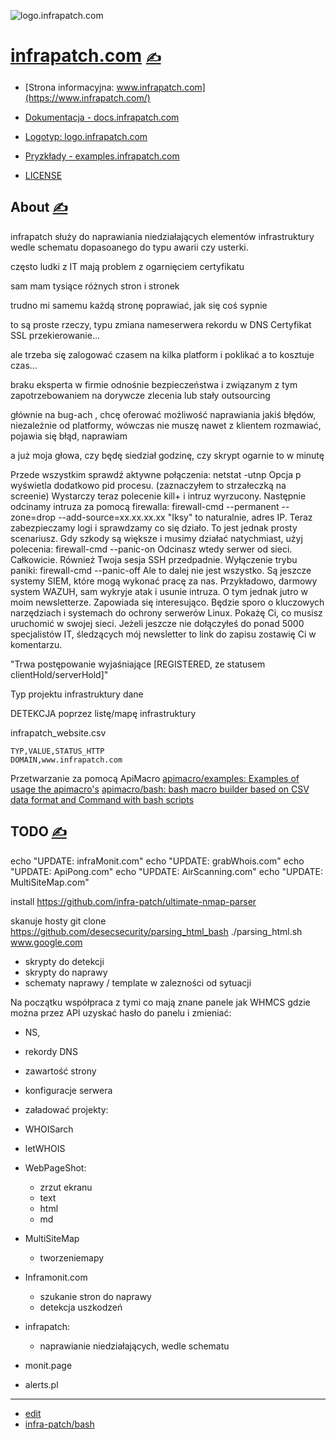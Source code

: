 
![logo.infrapatch.com](https://logo.infrapatch.com/1/cover.png)

# [infrapatch.com](https://www.infrapatch.com/) [<span style='font-size:20px;'>&#x270D;</span>](https://github.com/infra-patch/bash/edit/main/DOCS/MENU.md) 

+ [Strona informacyjna: www.infrapatch.com](https://www.infrapatch.com/)
+ [Dokumentacja - docs.infrapatch.com](https://docs.infrapatch.com/)
+ [Logotyp: logo.infrapatch.com](https://logo.infrapatch.com/)
+ [Pryzkłady - examples.infrapatch.com](http://examples.infrapatch.com)

+ [LICENSE](../LICENSE)



## About [<span style='font-size:20px;'>&#x270D;</span>](https://github.com/infra-patch/bash/edit/main/DOCS/ABOUT.md)

infrapatch służy do naprawiania niedziałających elementów infrastruktury
wedle schematu dopasoanego do typu awarii czy usterki.




często ludki z IT mają problem z ogarnięciem certyfikatu

sam mam tysiące różnych stron i stronek

trudno mi samemu każdą stronę poprawiać, jak się coś sypnie

to są proste rzeczy, typu zmiana nameserwera
rekordu w DNS
Certyfikat SSL
przekierowanie...

ale trzeba się zalogować czasem na kilka platform i poklikać a to kosztuje czas...


braku eksperta w firmie odnośnie bezpieczeństwa i związanym z tym zapotrzebowaniem na dorywcze zlecenia lub stały outsourcing

głównie na bug-ach , chcę oferować możliwość naprawiania jakiś błędów, niezależnie od platformy, wówczas nie muszę nawet z klientem rozmawiać, pojawia się błąd, naprawiam

a już moja głowa, czy będę siedział godzinę, czy skrypt ogarnie to w minutę


Przede wszystkim sprawdź aktywne połączenia:
netstat -utnp
Opcja p wyświetla dodatkowo pid procesu. (zaznaczyłem to strzałeczką na screenie)
Wystarczy teraz polecenie kill+<numer procesu> i intruz wyrzucony.
Następnie odcinamy intruza za pomocą firewalla:
firewall-cmd --permanent --zone=drop --add-source=xx.xx.xx.xx
"Iksy" to naturalnie, adres IP.
Teraz zabezpieczamy logi i sprawdzamy co się działo.
To jest jednak prosty scenariusz.
Gdy szkody są większe i musimy działać natychmiast, użyj polecenia:
firewall-cmd --panic-on
Odcinasz wtedy serwer od sieci. Całkowicie. Również Twoja sesja SSH przedpadnie.
Wyłączenie trybu paniki:
firewall-cmd --panic-off
Ale to dalej nie jest wszystko. Są jeszcze systemy SIEM, które mogą wykonać pracę za nas. Przykładowo, darmowy system WAZUH, sam wykryje atak i usunie intruza.
O tym jednak jutro w moim newsletterze. Zapowiada się interesująco. Będzie sporo o kluczowych narzędziach i systemach do ochrony serwerów Linux. Pokażę Ci, co musisz uruchomić w swojej sieci. Jeżeli jeszcze nie dołączyłeś do ponad 5000 specjalistów IT, śledzących mój newsletter to link do zapisu zostawię Ci w komentarzu.


"Trwa postępowanie wyjaśniające [REGISTERED, ze statusem clientHold/serverHold]"


Typ projektu infrastruktury
dane

DETEKCJA poprzez listę/mapę infrastruktury

infrapatch_website.csv

    TYP,VALUE,STATUS_HTTP
    DOMAIN,www.infrapatch.com


Przetwarzanie za pomocą ApiMacro
[apimacro/examples: Examples of usage the apimacro's](https://github.com/apimacro/examples)
[apimacro/bash: bash macro builder based on CSV data format and Command with bash scripts](https://github.com/apimacro/bash)



## TODO [<span style='font-size:20px;'>&#x270D;</span>](https://github.com/infra-patch/bash/edit/main/DOCS/TODO.md)


echo "UPDATE: infraMonit.com"
echo "UPDATE: grabWhois.com"
echo "UPDATE: ApiPong.com"
echo "UPDATE: AirScanning.com"
echo "UPDATE: MultiSiteMap.com"


install
https://github.com/infra-patch/ultimate-nmap-parser

skanuje hosty
git clone https://github.com/desecsecurity/parsing_html_bash
./parsing_html.sh www.google.com


+ skrypty do detekcji
+ skrypty do naprawy
+ schematy naprawy / template w zalezności od sytuacji





Na początku współpraca z tymi co mają znane panele jak WHMCS
gdzie można przez API uzyskać hasło do panelu i zmieniać:
+ NS,
+ rekordy DNS
+ zawartość strony
+ konfiguracje serwera

+ załadować projekty:
+ WHOISarch
+ letWHOIS
+ WebPageShot:
    + zrzut ekranu
    + text
    + html
    + md
+ MultiSiteMap
    + tworzeniemapy
+ Inframonit.com
    + szukanie stron do naprawy
    + detekcja uszkodzeń
+ infrapatch:
    + naprawianie niedziałających, wedle schematu
+ monit.page
+ alerts.pl

---

+ [edit](https://github.com/infra-patch/bash/edit/main/README.md)
+ [infra-patch/bash](https://github.com/infra-patch/bash)
